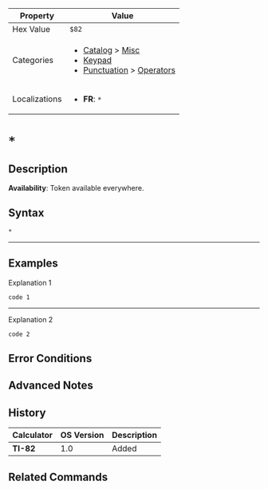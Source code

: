 | Property      | Value |
|---------------|-------|
| Hex Value     | `$82`|
| Categories    | <ul><li>[Catalog](<../categories/Catalog.md>) > [Misc](<../categories/Catalog.md#Misc>)</li><li>[Keypad](<../categories/Keypad.md>)</li><li>[Punctuation](<../categories/Punctuation.md>) > [Operators](<../categories/Punctuation.md#Operators>)</li></ul> |
| Localizations | <ul><li><b>FR</b>: `*`</li></ul> |

# `*`

## Description



<b>Availability</b>: Token available everywhere.

## Syntax
`*`

<hr>

## Examples

Explanation 1
```ti-basic
code 1
```
---
Explanation 2
```ti-basic
code 2
```

## Error Conditions


## Advanced Notes


## History
| Calculator | OS Version | Description |
|------------|------------|-------------|
| <b>TI-82</b> | 1.0 | Added

## Related Commands

    